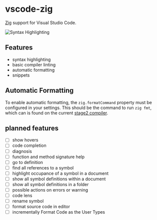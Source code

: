 # vscode-zig

[Zig](http://ziglang.org/) support for Visual Studio Code.

![Syntax Highlighting](./images/example.png)

## Features

 - syntax highlighting
 - basic compiler linting
 - automatic formatting
 - snippets

## Automatic Formatting

To enable automatic formatting, the `zig.formatCommand` property must be
configured in your settings. This should be the command to run `zig fmt`, which
can is found on the current [stage2
compiler](https://github.com/ziglang/zig#stage-2-build-self-hosted-zig-from-zig-source-code).


## planned features

- [ ] show hovers
- [ ] code completion
- [ ] diagnosis
- [ ] function and method signature help
- [ ] go to definition
- [ ] find all references to a symbol
- [ ] highlight occupance of a symbol in a document
- [ ] show all symbol definitions within a document
- [ ] show all symbol definitions in a folder
- [ ] possible actions on errors or warning
- [ ] code lens
- [ ] rename symbol
- [ ] format source code in editor
- [ ] incrementally Format Code as the User Types